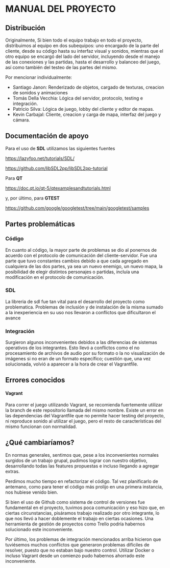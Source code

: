 # MANUAL DEL PROYECTO
## Distribución
Originalmente, Si bien todo el equipo trabajo en todo el proyecto, distribuimos al equipo en dos subequipos: uno encargado de la parte del cliente, desde su código hasta su interfaz visual y sonidos, mientras que el otro equipo se encargó del lado del servidor, incluyendo desde el manejo de las conexiones y las partidas, hasta el desarrollo y balanceo del juego, así como también del testeo de las partes del mismo.

Por mencionar individualmente:
- Santiago Janon: Renderizado de objetos, cargado de texturas, creacion de sonidos y animaciones
- Tomás Della Vecchia: Lógica del servidor, protocolo, testing e integración.
- Patricio Silva: Lógica de juego, lobby del cliente y editor de mapas.
- Kevin Carbajal: Cliente, creacion y carga de mapa, interfaz del juego y cámara.

## Documentación de apoyo
Para el uso de **SDL** utilizamos las siguientes fuentes

https://lazyfoo.net/tutorials/SDL/

https://github.com/libSDL2pp/libSDL2pp-tutorial

Para **QT**

https://doc.qt.io/qt-5/qtexamplesandtutorials.html

y, por último, para **GTEST**

https://github.com/google/googletest/tree/main/googletest/samples


## Partes problemáticas
### Código
En cuanto al código, la mayor parte de problemas se dio al ponernos de acuerdo con el protocolo de comunicación del cliente-servidor. Fue una parte que tuvo constantes cambios debido a que cada agregado en cualquiera de las dos partes, ya sea un nuevo enemigo, un nuevo mapa, la posibilidad de elegir distintos personajes o partidas, incluía una modificación en el protocolo de comunicación.

### SDL 
La libreria de sdl fue tan vital para el desarrollo del proyecto como problematica. Problemas de inclusión y de instalación de la misma sumado a la inexperiencia en su uso nos llevaron a conflictos que dificultaron el avance

### Integración
Surgieron algunos inconvenientes debidos a las diferencias de sistemas operativos de los integrantes. Esto llevó a conflictos como el no procesamiento de archivos de audio por su formato o la no visualización de imágenes si no eran de un formato específico; cuestión que, una vez solucionada, volvió a aparecer a la hora de crear el Vagrantfile.

## Errores conocidos
#### Vagrant
Para correr el juego utilizando Vagrant, se recomienda fuertemente utilizar la branch de este repositorio llamada del mismo nombre.
Existe un error en las dependencias del Vagrantfile que no permite hacer testing del proyecto, ni reproduce sonido al utilizar el juego, pero el resto de características del mismo funcionan con normalidad.

## ¿Qué cambiaríamos?
En normas generales, sentimos que, pese a los inconvenientes normales surgidos de un trabajo grupal, pudimos lograr con nuestro objetivo, desarrollando todas las features propuestas e incluso llegando a agregar extras.

Perdimos mucho tiempo en refactorizar el código. Tal vez planificarlo de antemano, como para tener el código más prolijo en una primera instancia, nos hubiese venido bien.

Si bien el uso de Github como sistema de control de versiones fue fundamental en el proyecto, tuvimos poca comunicación y eso hizo que, en ciertas circunstancias, pisáramos trabajo realizado por otro integrante, lo que nos llevó a hacer doblemente el trabajo en ciertas ocasiones. Una herramienta de gestión de proyectos como Trello podría habernos solucionado este inconveniente.

Por último, los problemas de integración mencionados arriba hicieron que tuviésemos muchos conflictos que generaron problemas difíciles de resolver, puesto que no estaban bajo nuestro control. Utilizar Docker o incluso Vagrant desde un comienzo pudo habernos ahorrado este inconveniente.
